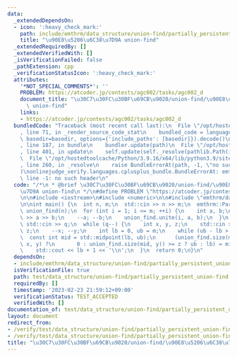 ```yaml
---
data:
  _extendedDependsOn:
  - icon: ':heavy_check_mark:'
    path: include/emthrm/data_structure/union-find/partially_persistent_union-find.hpp
    title: "\u90E8\u5206\u6C38\u7D9A union-find"
  _extendedRequiredBy: []
  _extendedVerifiedWith: []
  _isVerificationFailed: false
  _pathExtension: cpp
  _verificationStatusIcon: ':heavy_check_mark:'
  attributes:
    '*NOT_SPECIAL_COMMENTS*': ''
    PROBLEM: https://atcoder.jp/contests/agc002/tasks/agc002_d
    document_title: "\u30C7\u30FC\u30BF\u69CB\u9020/union-find/\u90E8\u5206\u6C38\u7D9A\
      \ union-find"
    links:
    - https://atcoder.jp/contests/agc002/tasks/agc002_d
  bundledCode: "Traceback (most recent call last):\n  File \"/opt/hostedtoolcache/Python/3.9.16/x64/lib/python3.9/site-packages/onlinejudge_verify/documentation/build.py\"\
    , line 71, in _render_source_code_stat\n    bundled_code = language.bundle(stat.path,\
    \ basedir=basedir, options={'include_paths': [basedir]}).decode()\n  File \"/opt/hostedtoolcache/Python/3.9.16/x64/lib/python3.9/site-packages/onlinejudge_verify/languages/cplusplus.py\"\
    , line 187, in bundle\n    bundler.update(path)\n  File \"/opt/hostedtoolcache/Python/3.9.16/x64/lib/python3.9/site-packages/onlinejudge_verify/languages/cplusplus_bundle.py\"\
    , line 401, in update\n    self.update(self._resolve(pathlib.Path(included), included_from=path))\n\
    \  File \"/opt/hostedtoolcache/Python/3.9.16/x64/lib/python3.9/site-packages/onlinejudge_verify/languages/cplusplus_bundle.py\"\
    , line 260, in _resolve\n    raise BundleErrorAt(path, -1, \"no such header\"\
    )\nonlinejudge_verify.languages.cplusplus_bundle.BundleErrorAt: emthrm/data_structure/union-find/partially_persistent_union-find.hpp:\
    \ line -1: no such header\n"
  code: "/*\n * @brief \u30C7\u30FC\u30BF\u69CB\u9020/union-find/\u90E8\u5206\u6C38\
    \u7D9A union-find\n */\n#define PROBLEM \"https://atcoder.jp/contests/agc002/tasks/agc002_d\"\
    \n\n#include <iostream>\n#include <numeric>\n\n#include \"emthrm/data_structure/union-find/partially_persistent_union-find.hpp\"\
    \n\nint main() {\n  int n, m;\n  std::cin >> n >> m;\n  emthrm::PartiallyPersistentUnionFind\
    \ union_find(n);\n  for (int i = 1; i <= m; ++i) {\n    int a, b;\n    std::cin\
    \ >> a >> b;\n    --a; --b;\n    union_find.unite(i, a, b);\n  }\n  int q;\n \
    \ std::cin >> q;\n  while (q--) {\n    int x, y, z;\n    std::cin >> x >> y >>\
    \ z;\n    --x; --y;\n    int lb = 0, ub = m;\n    while (ub - lb > 1) {\n    \
    \  const int mid = std::midpoint(lb, ub);\n      (union_find.size(mid, x) + (union_find.is_same(mid,\
    \ x, y) ?\n       0 : union_find.size(mid, y)) >= z ? ub : lb) = mid;\n    }\n\
    \    std::cout << lb + 1 << '\\n';\n  }\n  return 0;\n}\n"
  dependsOn:
  - include/emthrm/data_structure/union-find/partially_persistent_union-find.hpp
  isVerificationFile: true
  path: test/data_structure/union-find/partially_persistent_union-find.test.cpp
  requiredBy: []
  timestamp: '2023-02-23 21:59:12+09:00'
  verificationStatus: TEST_ACCEPTED
  verifiedWith: []
documentation_of: test/data_structure/union-find/partially_persistent_union-find.test.cpp
layout: document
redirect_from:
- /verify/test/data_structure/union-find/partially_persistent_union-find.test.cpp
- /verify/test/data_structure/union-find/partially_persistent_union-find.test.cpp.html
title: "\u30C7\u30FC\u30BF\u69CB\u9020/union-find/\u90E8\u5206\u6C38\u7D9A union-find"
---
```

